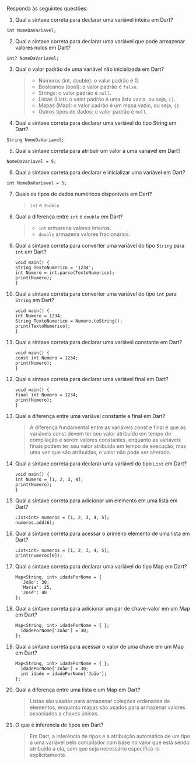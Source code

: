 Responda às seguintes questões:

1. Qual a sintaxe correta para declarar uma variável inteira em Dart?

```
int NomeDaVariavel;
```

2. Qual a sintaxe correta para declarar uma variável que pode armazenar valores nulos em Dart?

```
int? NomeDaVariavel;
```

3. Qual o valor padrão de uma variável não inicializada em Dart?

   > - Números (int, double): o valor padrão é 0.
   > - Booleanos (bool): o valor padrão é `false`.
   > - Strings: o valor padrão é `null`.
   > - Listas (List): o valor padrão é uma lista vazia, ou seja, `[]`.
   > - Mapas (Map): o valor padrão é um mapa vazio, ou seja, `{}`.
   > - Outros tipos de dados: o valor padrão é `null`.

4. Qual a sintaxe correta para declarar uma variável do tipo String em Dart?

```
String NomeDaVariavel;
```

5. Qual a sintaxe correta para atribuir um valor à uma variável em Dart?

```
NomeDaVariavel = 5;
```

6. Qual a sintaxe correta para declarar e inicializar uma variável em Dart?

```
int NomeDaVariavel = 5;
```

7. Quais os tipos de dados numéricos disponíveis em Dart?

   > `int` e `double`

8. Qual a diferença entre `int` e `double` em Dart?
   > - `int` armazena valores inteiros.
   > - `double` armazena valores fracionários.

9. Qual a sintaxe correta para converter uma variável do tipo `String` para `int` em Dart?
   ```
   void main() {
   String TextoNumerico = '1234';
   int Numero = int.parse(TextoNumerico);
   print(Numero);
   }
   ```

10. Qual a sintaxe correta para converter uma variável do tipo `int` para `String` em Dart?
    ```
    void main() {
    int Numero = 1234;
    String TextoNumerico = Numero.toString();
    print(TextoNumerico);
    }
    ```

11. Qual a sintaxe correta para declarar uma variável constante em Dart?
    ```
    void main() {
    const int Numero = 1234;
    print(Numero);
    }
    ```

12. Qual a sintaxe correta para declarar uma variável final em Dart?
    ```
    void main() {
    final int Numero = 1234;
    print(Numero);
    }
    ```

13. Qual a diferença entre uma variável constante e final em Dart?
    
    > A diferença fundamental entre as variáveis const e final é que as variáveis const devem ter seu valor atribuído em tempo de compilação e serem valores constantes, enquanto as variáveis finais podem ter seu valor atribuído em tempo de execução, mas uma vez que são atribuídas, o valor não pode ser alterado.

14. Qual a sintaxe correta para declarar uma variável do tipo `List` em Dart?
    ```
    void main() {
    int Numero = [1, 2, 3, 4];
    print(Numero);
    }
    ```

15. Qual a sintaxe correta para adicionar um elemento em uma lista em Dart?
    ```
    List<int> numeros = [1, 2, 3, 4, 5];
    numeros.add(6);
    ```

16. Qual a sintaxe correta para acessar o primeiro elemento de uma lista em Dart?
    ```
    List<int> numeros = [1, 2, 3, 4, 5];
    print(numeros[0]);
    ```

17. Qual a sintaxe correta para declarar uma variável do tipo Map em Dart?
    ```
    Map<String, int> idadePorNome = {
      'João': 30,
      'Maria': 25,
      'José': 40
    };
    ```
    
18. Qual a sintaxe correta para adicionar um par de chave-valor em um Map em Dart?
    ```
    Map<String, int> idadePorNome = { };
      idadePorNome['João'] = 30;
    };
    ```

19. Qual a sintaxe correta para acessar o valor de uma chave em um Map em Dart?
    ```
    Map<String, int> idadePorNome = { };
      idadePorNome['João'] = 30;
      int idade = idadePorNome['João'];
    };
    ```

20. Qual a diferença entre uma lista e um Map em Dart?
    > Listas são usadas para armazenar coleções ordenadas de elementos, enquanto mapas são usados para armazenar valores associados a chaves únicas.

21. O que é inferencia de tipos em Dart?
    > Em Dart, a inferência de tipos é a atribuição automática de um tipo a uma variável pelo compilador com base no valor que está sendo atribuído a ela, sem que seja necessário especificá-lo explicitamente.
